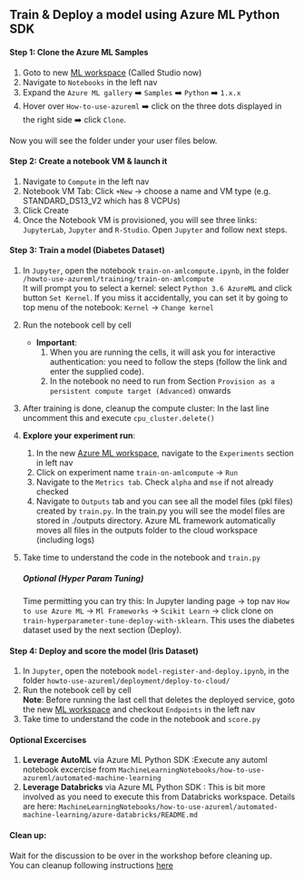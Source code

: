 ## Train & Deploy a model using Azure ML Python SDK

#### Step 1: Clone the Azure ML Samples
1. Goto to new [ML workspace](https://ml.azure.com) (Called Studio now)
2. Navigate to `Notebooks` in the left nav
3. Expand the `Azure ML gallery` :arrow_right: `Samples` :arrow_right: `Python` :arrow_right: `1.x.x`
4. Hover over `How-to-use-azureml` :arrow_right: click on the three dots displayed in the right side :arrow_right: click `Clone`.

Now you will see the folder under your user files below.

#### Step 2: Create a notebook VM & launch it
1. Navigate to `Compute` in the left nav
2. Notebook VM Tab: Click `+New` -> choose a name and VM type (e.g. STANDARD_DS13_V2 which has 8 VCPUs)
3. Click Create
4. Once the Notebook VM is provisioned, you will see three links: `JupyterLab`, `Jupyter` and `R-Studio`. Open `Jupyter` and follow next steps.

#### Step 3: Train a model (Diabetes Dataset)
1. In `Jupyter`, open the notebook `train-on-amlcompute.ipynb`, in the folder `/howto-use-azureml/training/train-on-amlcompute`
<BR> It will prompt you to select a kernel: select `Python 3.6 AzureML` and click button `Set Kernel`. If you miss it accidentally, you can set it by going to top menu of the notebook: `Kernel` -> `Change kernel`
2. Run the notebook cell by cell
    * __Important__:
        1. When you are running the cells, it will ask you for interactive authentication: you need to follow the steps (follow the link and enter the supplied code).
        2. In the notebook no need to run from Section `Provision as a persistent compute target (Advanced)` onwards
3. After training is done, cleanup the compute cluster: In the last line uncomment this and execute `cpu_cluster.delete()`
4. __Explore your experiment run__: 
    1. In the new [Azure ML workspace](https://ml.azure.com/), navigate to the `Experiments` section in left nav
    2. Click on experiment name `train-on-amlcompute` -> `Run `
    3. Navigate to the `Metrics tab`. Check `alpha` and `mse` if not already checked
    4. Navigate to `Outputs` tab and you can see all the model files (pkl files) created by `train.py`.
    In the train.py you will see the model files are stored in ./outputs directory. Azure ML framework automatically moves all files in the outputs folder to the cloud workspace (including logs)
5. Take time to understand the code in the notebook and `train.py`

    ##### Optional (Hyper Param Tuning)
    Time permitting you can try this: In Jupyter landing page -> top nav `How to use Azure ML` -> `Ml Frameworks` -> `Scikit Learn` -> click clone on `train-hyperparameter-tune-deploy-with-sklearn`.
    This uses the diabetes dataset used by the next section (Deploy). 


#### Step 4: Deploy and score the model (Iris Dataset)
1. In `Jupyter`, open the notebook `model-register-and-deploy.ipynb`, in the folder `howto-use-azureml/deployment/deploy-to-cloud/`
2. Run the notebook cell by cell
<br>__Note__: Before running the last cell that deletes the deployed service, goto the new [ML workspace](ml.azure.com) and checkout `Endpoints` in the left nav
3. Take time to understand the code in the notebook and `score.py`

#### Optional Excercises
1. __Leverage AutoML__ via Azure ML Python SDK :Execute any automl notebook excercise from `MachineLearningNotebooks/how-to-use-azureml/automated-machine-learning`
2. __Leverage Databricks__ via Azure ML Python SDK : This is bit more involved as you need to execute this from Databricks workspace. Details are here: `MachineLearningNotebooks/how-to-use-azureml/automated-machine-learning/azure-databricks/README.md`
    
#### Clean up: 
Wait for the discussion to be over in the workshop before cleaning up.
<br>You can cleanup following instructions [here](https://docs.microsoft.com/en-us/azure/machine-learning/service/tutorial-first-experiment-automated-ml#clean-up-resources)